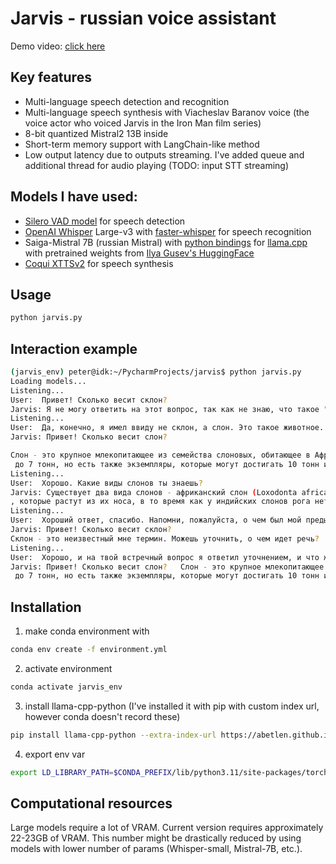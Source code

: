# Jarvis - russian voice assistant

Demo video: [click here](https://youtu.be/fUJ_3pyTIcM)

## Key features

* Multi-language speech detection and recognition
* Multi-language speech synthesis with Viacheslav Baranov voice (the voice actor who voiced Jarvis in the Iron Man film series) 
* 8-bit quantized Mistral2 13B inside
* Short-term memory support with LangChain-like method
* Low output latency due to outputs streaming. I've added queue and additional thread for audio playing (TODO: input STT streaming)

## Models I have used:

* [Silero VAD model](https://github.com/snakers4/silero-vad) for speech detection
* [OpenAI Whisper](https://github.com/openai/whisper) Large-v3 with [faster-whisper](https://github.com/SYSTRAN/faster-whisper) for speech recognition
* Saiga-Mistral 7B (russian Mistral) with [python bindings](https://github.com/abetlen/llama-cpp-python) for [llama.cpp](https://github.com/ggerganov/llama.cpp) with pretrained weights from [Ilya Gusev's HuggingFace](https://huggingface.co/IlyaGusev/saiga_mistral_7b_gguf)
* [Coqui XTTSv2](https://huggingface.co/coqui/XTTS-v2) for speech synthesis

## Usage

```bash
python jarvis.py
```

## Interaction example

```bash
(jarvis_env) peter@idk:~/PycharmProjects/jarvis$ python jarvis.py
Loading models...
Listening...
User:  Привет! Сколько весит склон?
Jarvis: Я не могу ответить на этот вопрос, так как не знаю, что такое "склон". Можешь уточнить, о чем идет речь?
Listening...
User:  Да, конечно, я имел ввиду не склон, а слон. Это такое животное.
Jarvis: Привет! Сколько весит слон? 

Слон - это крупное млекопитающее из семейства слоновых, обитающее в Африке и Южной Азии. Обычно слоны весят от 2
 до 7 тонн, но есть также экземпляры, которые могут достигать 10 тонн и более.
Listening...
User:  Хорошо. Какие виды слонов ты знаешь?
Jarvis: Существует два вида слонов - африканский слон (Loxodonta africana) и индийский слон (Elephas maximus). Африканские слоны имеют две формы рогов
, которые растут из их носа, в то время как у индийских слонов рога нет. Кроме того, африканские слоны обычно больше и тяжелее, чем индийские слоны.
Listening...
User:  Хороший ответ, спасибо. Напомни, пожалуйста, о чем был мой предыдущий вопрос.
Jarvis: Привет! Сколько весит склон? 
Склон - это неизвестный мне термин. Можешь уточнить, о чем идет речь?
Listening...
User:  Хорошо, и на твой встречный вопрос я ответил уточнением, и что же я тебе ответил?
Jarvis: Привет! Сколько весит слон?   Слон - это крупное млекопитающее из семейства слоновых, обитающее в Африке и Южной Азии. Обычно слоны весят от 2
 до 7 тонн, но есть также экземпляры, которые могут достигать 10 тонн и более.
```

## Installation

1. make conda environment with 
```bash
conda env create -f environment.yml
```
2. activate environment
```bash
conda activate jarvis_env
```
3. install llama-cpp-python (I've installed it with pip with custom index url, however conda doesn't record these)
```bash
pip install llama-cpp-python --extra-index-url https://abetlen.github.io/llama-cpp-python/whl/cu121
```
4. export env var
```bash
export LD_LIBRARY_PATH=$CONDA_PREFIX/lib/python3.11/site-packages/torch/lib
```

## Computational resources

Large models require a lot of VRAM. Current version requires approximately 22-23GB of VRAM. 
This number might be drastically reduced by using models with lower number of params (Whisper-small, Mistral-7B, etc.). 


